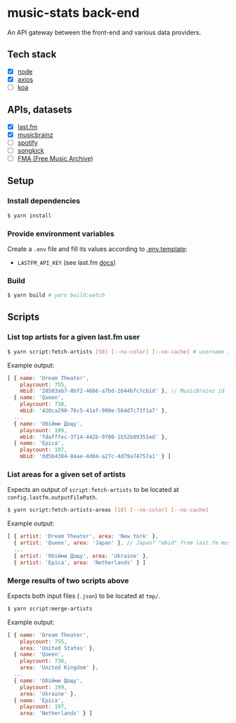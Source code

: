 # music-stats back-end

An API gateway between the front-end and various data providers.

## Tech stack

- [x] [node](https://nodejs.org/dist/latest-v9.x/docs/api)
- [x] [axios](https://github.com/axios/axios)
- [ ] [koa](http://koajs.com/#application)

## APIs, datasets

- [x] [last.fm](https://www.last.fm/api/intro)
- [x] [musicbrainz](https://musicbrainz.org/doc/Development/XML_Web_Service/Version_2)
- [ ] [spotify](https://developer.spotify.com/web-api/endpoint-reference)
- [ ] [songkick](https://www.songkick.com/developer/upcoming-events)
- [ ] [FMA (Free Music Archive)](https://github.com/mdeff/fma)

## Setup

### Install dependencies

```bash
$ yarn install
```

### Provide environment variables

Create a `.env` file and fill its values according to [.env.template](.env.template):

* `LASTFM_API_KEY` (see last.fm [docs](https://www.last.fm/api/authentication))

### Build

```bash
$ yarn build # yarn build:watch
```

## Scripts

### List top artists for a given last.fm user

```bash
$ yarn script:fetch-artists [50] [--no-color] [--no-cache] # username is set in "./src/config.js"
```

Example output:

```js
[ { name: 'Dream Theater',
    playcount: 755,
    mbid: '28503ab7-8bf2-4666-a7bd-2644bfc7cb1d' }, // MusicBrainz id
  { name: 'Queen',
    playcount: 738,
    mbid: '420ca290-76c5-41af-999e-564d7c71f1a7' },
  ...
  { name: 'Обійми Дощу',
    playcount: 199,
    mbid: 'fdafffec-3f14-442b-9700-1b52b89351ed' },
  { name: 'Epica',
    playcount: 197,
    mbid: 'dd5b4384-84ae-4d04-a27c-4d79a74757a1' } ]
```

### List areas for a given set of artists

Expects an output of `script:fetch-artists` to be located at `config.lastfm.outputFilePath`.

```bash
$ yarn script:fetch-artists-areas [10] [--no-color] [--no-cache]
```

Example output:

```js
[ { artist: 'Dream Theater', area: 'New York' },
  { artist: 'Queen', area: 'Japan' }, // Japan? "mbid" from last.fm must be wrong
  ...
  { artist: 'Обійми Дощу', area: 'Ukraine' },
  { artist: 'Epica', area: 'Netherlands' } ]
```

### Merge results of two scripts above

Expects both input files (`.json`) to be located at `tmp/`.

```bash
$ yarn script:merge-artists
```

Example output:

```js
[ { name: 'Dream Theater',
    playcount: 755,
    area: 'United States' },
  { name: 'Queen',
    playcount: 738,
    area: 'United Kingdom' },
  ...
  { name: 'Обійми Дощу',
    playcount: 199,
    area: 'Ukraine' },
  { name: 'Epica',
    playcount: 197,
    area: 'Netherlands' } ]
```
